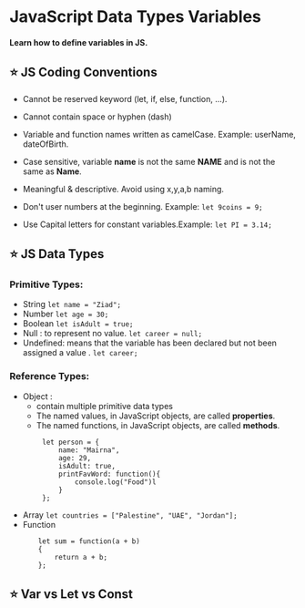 # JavaScript Data Types Variables
#### Learn how to define variables in JS.


## ⭐️ JS Coding Conventions
* Cannot be reserved keyword (let, if, else, function, ...).
* Cannot contain space or hyphen (dash)
* Variable and function names written as camelCase. Example: userName, dateOfBirth.
* Case sensitive, variable **name** is not the same **NAME** and is not the same as **Name**.
* Meaningful & descriptive. Avoid using x,y,a,b naming.
* Don't user numbers at the beginning. Example: 
        ```
        let 9coins = 9;
        ```

* Use Capital letters for constant variables.Example: 
        ```
        let PI = 3.14;
        ```


## ⭐️ JS Data Types
### Primitive Types:
* String  ```
        let name = "Ziad";
        ```
* Number  ```
        let age = 30;
        ```
* Boolean  ```
        let isAdult = true;
        ```
* Null : to represent no value.  ```
        let career = null;
        ```
* Undefined: means that the variable has been declared but not been assigned a value . ```
        let career;
        ```

### Reference Types:
* Object :  
    - contain multiple primitive data types
    - The named values, in JavaScript objects, are called **properties**.
    - The named functions, in JavaScript objects, are called **methods**.

```
        let person = {
            name: "Mairna",
            age: 29,
            isAdult: true,
            printFavWord: function(){
                console.log("Food")l
            }
        };
```
* Array  ```
        let countries = ["Palestine", "UAE", "Jordan"];
        ```
* Function 
 ```
        let sum = function(a + b) 
        {
            return a + b;
        };

```

## ⭐️ Var vs Let vs Const










